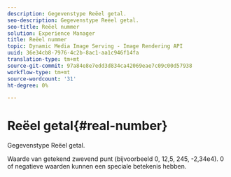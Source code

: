```yaml
---
description: Gegevenstype Reëel getal.
seo-description: Gegevenstype Reëel getal.
seo-title: Reëel nummer
solution: Experience Manager
title: Reëel nummer
topic: Dynamic Media Image Serving - Image Rendering API
uuid: 36e34cb8-7976-4c2b-8ac1-aa1c946f14fa
translation-type: tm+mt
source-git-commit: 97a84e8e7edd3d834ca42069eae7c09c00d57938
workflow-type: tm+mt
source-wordcount: '31'
ht-degree: 0%

---
```



# Reëel getal{#real-number}

Gegevenstype Reëel getal.

Waarde van getekend zwevend punt (bijvoorbeeld 0, 12,5, 245, -2,34e4). 0 of negatieve waarden kunnen een speciale betekenis hebben.